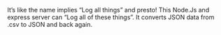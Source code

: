 It’s like the name implies “Log all things” and presto!  This Node.Js and express server can “Log all of these things”.  It converts JSON data from .csv to JSON and back again.
